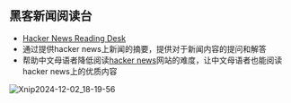 ## 黑客新闻阅读台
- [Hacker News Reading Desk](https://www.hackernewsreadingdesk.com)
- 通过提供hacker news上新闻的摘要，提供对于新闻内容的提问和解答
- 帮助中文母语者降低阅读[hacker news](https://www.hackernews.com)网站的难度，让中文母语者也能阅读hacker news上的优质内容

![Xnip2024-12-02_18-19-56](https://github.com/user-attachments/assets/4a791fb3-8c66-46a8-bb1b-957f5c27a191)
